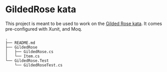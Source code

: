 # GildedRose kata

This project is meant to be used to work on the [Gilded Rose
kata](https://github.com/testdouble/contributing-tests/wiki/Gilded-Rose-Kata). It
comes pre-configured with Xunit, and Moq.

```
.
├── README.md
├── GildedRose
│   ├── GildedRose.cs
│   └── Item.cs
└── GildedRose.Test
    └── GildedRoseTest.cs
```
